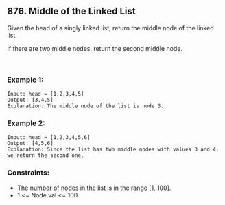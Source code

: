 ## 876. Middle of the Linked List


Given the head of a singly linked list, return the middle node of the linked list.

If there are two middle nodes, return the second middle node.

<br>

### Example 1:

```
Input: head = [1,2,3,4,5]
Output: [3,4,5]
Explanation: The middle node of the list is node 3.
```

### Example 2:

```Input: accounts = [[1,5],[7,3],[3,5]]
Input: head = [1,2,3,4,5,6]
Output: [4,5,6]
Explanation: Since the list has two middle nodes with values 3 and 4, we return the second one.
```


### Constraints:

- The number of nodes in the list is in the range [1, 100].
- 1 <= Node.val <= 100